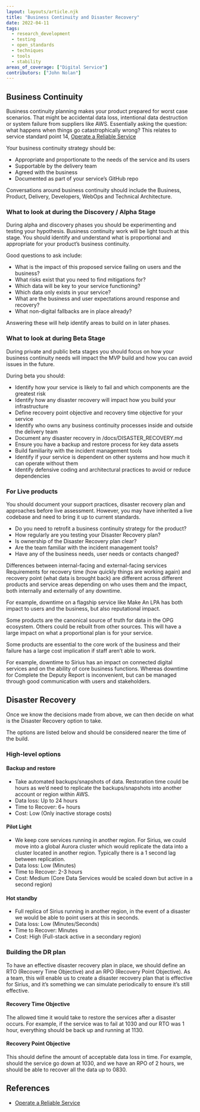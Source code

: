 ```yaml
---
layout: layouts/article.njk
title: "Business Continuity and Disaster Recovery"
date: 2022-04-11
tags: 
  - research_development
  - testing
  - open_standards
  - techniques
  - tools
  - stability
areas_of_coverage: ["Digital Service"]
contributors: ["John Nolan"]
---
```


## Business Continuity

Business continuity planning makes your product prepared for worst case scenarios. That might be accidental data loss, intentional data destruction or system failure from suppliers like AWS. Essentially asking the question: what happens when things go catastrophically wrong? This relates to service standard point 14, [Operate a Reliable Service](https://www.gov.uk/service-manual/service-standard/point-14-operate-a-reliable-service)

Your business continuity strategy should be:

* Appropriate and proportionate to the needs of the service and its users
* Supportable by the delivery team
* Agreed with the business
* Documented as part of your service’s GitHub repo

Conversations around business continuity should include the Business, Product, Delivery, Developers, WebOps and Technical Architecture.

### What to look at during the Discovery / Alpha Stage

During alpha and discovery phases you should be experimenting and testing your hypothesis. Business continuity work will be light touch at this stage. You should identify and understand what is proportional and appropriate for your product’s business continuity.

Good questions to ask include:

* What is the impact of this proposed service failing on users and the business?
* What risks exist that you need to find mitigations for?
* Which data will be key to your service functioning?
* Which data only exists in your service?
* What are the business and user expectations around response and recovery?
* What non-digital fallbacks are in place already?

Answering these will help identify areas to build on in later phases.

### What to look at during Beta Stage

During private and public beta stages you should focus on how your business continuity needs will impact the MVP build and how you can avoid issues in the future.

During beta you should:

* Identify how your service is likely to fail and which components are the greatest risk
* Identify how any disaster recovery will impact how you build your infrastructure
* Define recovery point objective and recovery time objective for your service
* Identify who owns any business continuity processes inside and outside the delivery team
* Document any disaster recovery in /docs/DISASTER_RECOVERY.md
* Ensure you have a backup and restore process for key data assets
* Build familiarity with the incident management tools
* Identify if your service is dependent on other systems and how much it can operate without them
* Identify defensive coding and architectural practices to avoid or reduce dependencies

### For Live products

You should document your support practices, disaster recovery plan and approaches before live assessment. However, you may have inherited a live codebase and need to bring it up to current standards.

* Do you need to retrofit a business continuity strategy for the product?
* How regularly are you testing your Disaster Recovery plan?
* Is ownership of the Disaster Recovery plan clear?
* Are the team familiar with the incident management tools?
* Have any of the business needs, user needs or contacts changed?

Differences between internal-facing and external-facing services
Requirements for recovery time (how quickly things are working again) and recovery point (what data is brought back) are different across different products and service areas depending on who uses them and the impact, both internally and externally of any downtime.

For example, downtime on a flagship service like Make An LPA has both impact to users and the business, but also reputational impact.

Some products are the canonical source of truth for data in the OPG ecosystem. Others could be rebuilt from other sources. This will have a large impact on what a proportional plan is for your service.

Some products are essential to the core work of the business and their failure has a large cost implication if staff aren’t able to work.

For example, downtime to Sirius has an impact on connected digital services and on the ability of core business functions. Whereas downtime for Complete the Deputy Report is inconvenient, but can be managed through good communication with users and stakeholders.

## Disaster Recovery

Once we know the decisions made from above, we can then decide on what is the Disaster Recovery option to take.

The options are listed below and should be considered nearer the time of the build.

### High-level options

#### Backup and restore

* Take automated backups/snapshots of data. Restoration time could be hours as we’d need to replicate the backups/snapshots into another account or region within AWS.
* Data loss: Up to 24 hours
* Time to Recover: 6+ hours
* Cost: Low (Only inactive storage costs)

#### Pilot Light

* We keep core services running in another region. For Sirius, we could move into a global Aurora cluster which would replicate the data into a cluster located in another region. Typically there is a 1 second lag between replication.
* Data loss: Low (Minutes)
* Time to Recover: 2-3 hours
* Cost: Medium (Core Data Services would be scaled down but active in a second region)

#### Hot standby

* Full replica of Sirius running in another region, in the event of a disaster we would be able to point users at this in seconds.
* Data loss: Low (Minutes/Seconds)
* Time to Recover: Minutes
* Cost: High (Full-stack active in a secondary region)

### Building the DR plan

To have an effective disaster recovery plan in place, we should define an RTO (Recovery Time Objective) and an RPO (Recovery Point Objective). As a team, this will enable us to create a disaster recovery plan that is effective for Sirius, and it’s something we can simulate periodically to ensure it’s still effective.

#### Recovery Time Objective

The allowed time it would take to restore the services after a disaster occurs. For example, if the service was to fail at 1030 and our RTO was 1 hour, everything should be back up and running at 1130.

#### Recovery Point Objective

This should define the amount of acceptable data loss in time. For example, should the service go down at 1030, and we have an RPO of 2 hours, we should be able to recover all the data up to 0830.

## References

* [Operate a Reliable Service](https://www.gov.uk/service-manual/service-standard/point-14-operate-a-reliable-service)
